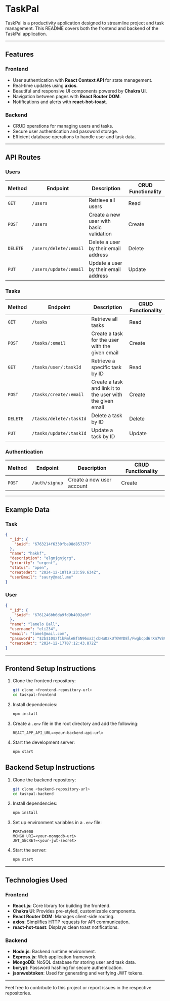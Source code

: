 
# TaskPal

TaskPal is a productivity application designed to streamline project and task management. This README covers both the frontend and backend of the TaskPal application.

---

## Features

### Frontend
- User authentication with **React Context API** for state management.
- Real-time updates using **axios**.
- Beautiful and responsive UI components powered by **Chakra UI**.
- Navigation between pages with **React Router DOM**.
- Notifications and alerts with **react-hot-toast**.

### Backend
- CRUD operations for managing users and tasks.
- Secure user authentication and password storage.
- Efficient database operations to handle user and task data.

---

## API Routes

### Users
| Method  | Endpoint                       | Description                                  | CRUD Functionality |
|---------|--------------------------------|----------------------------------------------|--------------------|
| `GET`   | `/users`                      | Retrieve all users                          | Read               |
| `POST`  | `/users`                      | Create a new user with basic validation     | Create             |
| `DELETE`| `/users/delete/:email`        | Delete a user by their email address        | Delete             |
| `PUT`   | `/users/update/:email`        | Update a user by their email address        | Update             |

### Tasks
| Method  | Endpoint                        | Description                                    | CRUD Functionality |
|---------|---------------------------------|------------------------------------------------|--------------------|
| `GET`   | `/tasks`                       | Retrieve all tasks                            | Read               |
| `POST`  | `/tasks/:email`                | Create a task for the user with the given email | Create             |
| `GET`   | `/tasks/user/:taskId`          | Retrieve a specific task by ID                | Read               |
| `POST`  | `/tasks/create/:email`         | Create a task and link it to the user with the given email | Create             |
| `DELETE`| `/tasks/delete/:taskId`        | Delete a task by ID                           | Delete             |
| `PUT`   | `/tasks/update/:taskId`        | Update a task by ID                           | Update             |

### Authentication
| Method  | Endpoint              | Description                 | CRUD Functionality |
|---------|-----------------------|-----------------------------|--------------------|
| `POST`  | `/auth/signup`       | Create a new user account  | Create             |

---

## Example Data

### Task
```json
{
  "_id": {
    "$oid": "6763214f6330fbe98d857377"
  },
  "name": "hakkf",
  "description": "elgnjgnjgrg",
  "priority": "urgent",
  "status": "open",
  "createdAt": "2024-12-18T19:23:59.634Z",
  "userEmail": "saury@mail.me"
}
```

### User
```json
{
  "_id": {
    "$oid": "6761246bb6da9fd9b4092e0f"
  },
  "name": "lamelo Ball",
  "username": "eli234",
  "email": "lamel@mail.com",
  "password": "$2b$10$zf1kFmleBfSN96xa2jcbHuOzkUTGWYD8l/Fwgbcpd6rXm7VB9s57y",
  "createdAt": "2024-12-17T07:12:43.872Z"
}
```

---

## Frontend Setup Instructions

1. Clone the frontend repository:
   ```bash
   git clone <frontend-repository-url>
   cd taskpal-frontend
   ```

2. Install dependencies:
   ```bash
   npm install
   ```

3. Create a `.env` file in the root directory and add the following:
   ```env
   REACT_APP_API_URL=<your-backend-api-url>
   ```

4. Start the development server:
   ```bash
   npm start
   ```

## Backend Setup Instructions

1. Clone the backend repository:
   ```bash
   git clone <backend-repository-url>
   cd taskpal-backend
   ```

2. Install dependencies:
   ```bash
   npm install
   ```

3. Set up environment variables in a `.env` file:
   ```env
   PORT=5000
   MONGO_URI=<your-mongodb-uri>
   JWT_SECRET=<your-jwt-secret>
   ```

4. Start the server:
   ```bash
   npm start
   ```

---

## Technologies Used

### Frontend
- **React.js**: Core library for building the frontend.
- **Chakra UI**: Provides pre-styled, customizable components.
- **React Router DOM**: Manages client-side routing.
- **axios**: Simplifies HTTP requests for API communication.
- **react-hot-toast**: Displays clean toast notifications.

### Backend
- **Node.js**: Backend runtime environment.
- **Express.js**: Web application framework.
- **MongoDB**: NoSQL database for storing user and task data.
- **bcrypt**: Password hashing for secure authentication.
- **jsonwebtoken**: Used for generating and verifying JWT tokens.

---

Feel free to contribute to this project or report issues in the respective repositories.
